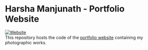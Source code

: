 # Harsha Manjunath - Portfolio Website
<a href="[https://tommasobattisti.github.io/tommasobattistiph/index.html](https://harsha-madyastha.github.io/perspectiv/)" target="_blank"><img alt="Website" src="https://img.shields.io/website?down_color=red&down_message=offline&up_message=online&url=https%3A%2F%2Ftommasobattisti.github.io%2Ftommasobattistiph%2Findex.html">
</a><br>
This repository hosts the code of the [portfolio website]([https://tommasobattisti.github.io/tommasobattistiph/index.html](https://harsha-madyastha.github.io/perspectiv/)https://harsha-madyastha.github.io/perspectiv/) containing my photographic works.
